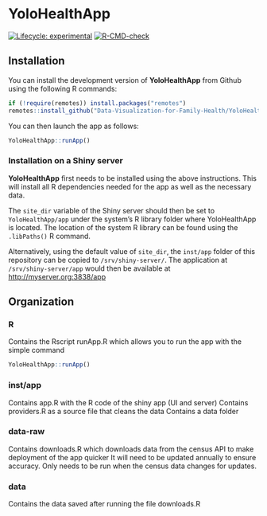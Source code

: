 
<!-- README.md is generated from README.Rmd. Please edit that file -->

# YoloHealthApp

<!-- badges: start -->

[![Lifecycle:
experimental](https://img.shields.io/badge/lifecycle-experimental-orange.svg)](https://lifecycle.r-lib.org/articles/stages.html#experimental)
[![R-CMD-check](https://github.com/Data-Visualization-for-Family-Health/App/workflows/R-CMD-check/badge.svg)](https://github.com/Data-Visualization-for-Family-Health/App/actions)
<!-- badges: end -->

## Installation

You can install the development version of **YoloHealthApp** from Github
using the following R commands:

``` r
if (!require(remotes)) install.packages("remotes")
remotes::install_github("Data-Visualization-for-Family-Health/YoloHealthApp")
```

You can then launch the app as follows:

``` r
YoloHealthApp::runApp()
```

### Installation on a Shiny server

**YoloHealthApp** first needs to be installed using the above
instructions. This will install all R dependencies needed for the app as
well as the necessary data.

The `site_dir` variable of the Shiny server should then be set to
`YoloHealthApp/app` under the system’s R library folder where
YoloHealthApp is located. The location of the system R library can be
found using the `.libPaths()` R command.

Alternatively, using the default value of `site_dir`, the `inst/app`
folder of this repository can be copied to `/srv/shiny-server/`. The
application at `/srv/shiny-server/app` would then be available at
<http://myserver.org:3838/app>

## Organization

### R

Contains the Rscript runApp.R which allows you to run the app with the simple command

``` r
YoloHealthApp::runApp()
```

### inst/app

Contains app.R with the R code of the shiny app (UI and server)
Contains providers.R as a source file that cleans the data
Contains a data folder

### data-raw

Contains downloads.R which downloads data from the census API to make deployment of the app quicker
It will need to be updated annually to ensure accuracy.
Only needs to be run when the census data changes for updates.

### data

Contains the data saved after running the file downloads.R
